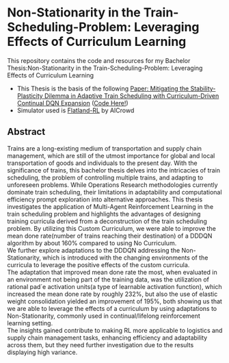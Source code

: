 
# Non-Stationarity in the Train-Scheduling-Problem: Leveraging Effects of Curriculum Learning #
This repository contains the code and resources for my Bachelor Thesis:Non-Stationarity in the Train-Scheduling-Problem:
Leveraging Effects of Curriculum Learning
- This Thesis is the basis of the following [Paper: Mitigating the Stability-Plasticity Dilemma in Adaptive Train Scheduling with Curriculum-Driven Continual DQN Expansion](https://arxiv.org/pdf/2408.09838) ([Code Here!](https://github.com/EtienneKuenzel/Continual-DQN-Expansion))
- Simulator used is [Flatland-RL](https://github.com/flatland-association/flatland-rl) by AICrowd

## Abstract ##
Trains are a long-existing medium of transportation and supply chain management, which are
still of the utmost importance for global and local transportation of goods and individuals to
the present day. With the significance of trains, this bachelor thesis delves into the intricacies
of train scheduling, the problem of controlling multiple trains, and adapting to unforeseen problems.
While Operations Research methodologies currently dominate train scheduling, their limitations
in adaptability and computational efficiency prompt exploration into alternative approaches.
This thesis investigates the application of Multi-Agent Reinforcement Learning in the train
scheduling problem and highlights the advantages of designing training curricula derived from
a deconstruction of the train scheduling problem.
By utilizing this Custom Curriculum, we were able to improve the mean done rate(number of
trains reaching their destination) of a DDDQN algorithm by about 160% compared to using No
Curriculum.<br/>
We further explore adaptations to the DDDQN addressing the Non-Stationarity, which is introduced with the changing environments of the curricula to leverage the positive effects of the
custom curricula.<br/>
The adaptation that improved mean done rate the most, when evaluated in an environment not
being part of the training data, was the utilization of rational pad´e activation units(a type of
learnable activation function), which increased the mean done rate by roughly 232%, but also
the use of elastic weight consolidation yielded an improvement of 195%, both showing us that
we are able to leverage the effects of a curriculum by using adaptations to Non-Stationarity,
commonly used in continual/lifelong reinforcement learning setting.<br/>
The insights gained contribute to making RL more applicable to logistics and supply chain
management tasks, enhancing efficiency and adaptability across them, but they need further
investigation due to the results displaying high variance.



